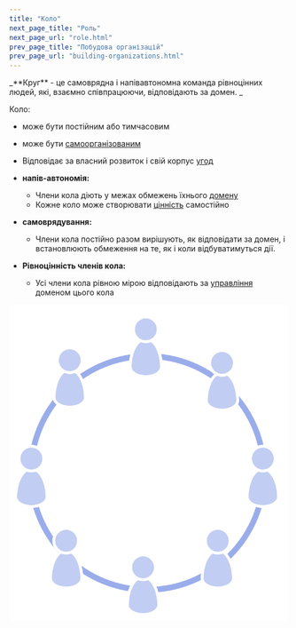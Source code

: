 ```yaml
---
title: "Коло"
next_page_title: "Роль"
next_page_url: "role.html"
prev_page_title: "Побудова організацій"
prev_page_url: "building-organizations.html"
---
```



<div class="card summary"><div class="card-body">_**Круг** - це самоврядна і напівавтономна команда рівноцінних людей, які, взаємно співпрацюючи, відповідають за домен.
_
</div></div>

Коло:

- може бути постійним або тимчасовим
- може бути <a href="glossary.html#entry-self-organization" class="glossary-tooltip" data-toggle="tooltip" title="Самоорганізація: Будь-яка діяльність або процес, за допомогою якого люди організовують роботу. Самоорганізація відбувається в межах обмежень предметної області, але без прямого впливу зовнішніх агентів. У будь-якій організації чи команді самоорганізація співіснує із зовнішнім впливом (наприклад, зовнішні заперечення чи управлінські рішення, які впливають на домен).">самоорганізованим</a>
- Відповідає за власний розвиток і свій корпус <a href="glossary.html#entry-agreement" class="glossary-tooltip" data-toggle="tooltip" title="Угода: Узгоджений з інструкцією, процесом, протоколом або політикою, призначеним для керування потоком цінностей.">угод</a>

- **напів-автономія:**
    
    - Члени кола діють у межах обмежень їхнього <a href="glossary.html#entry-domain" class="glossary-tooltip" data-toggle="tooltip" title="Домен: Окрема сфера впливу, діяльності та прийняття рішень всередині організації.">домену</a>
    - Кожне коло може створювати <a href="glossary.html#entry-value" class="glossary-tooltip" data-toggle="tooltip" title="Цінність: Важливість, цінність або корисність чогось по відношенню до водія. Також &quot;принцип певної значущості, який керує поведінкою&quot; (здебільшого вживається у множині, &quot;цінності&quot; або &quot;організаційні цінності&quot;).">цінність</a> самостійно
- **самоврядування:** 
    - Члени кола постійно разом вирішують, як відповідати за домен, і встановлюють обмеження на те, як і коли відбуватимуться дії. 
- **Рівноцінність членів кола:** 
    - Усі члени кола рівною мірою відповідають за <a href="glossary.html#entry-governance" class="glossary-tooltip" data-toggle="tooltip" title="Врядування: Процес постановки цілей, прийняття та розвитку рішень, які спрямовують людей на досягнення цих цілей.">управління</a> доменом цього кола

![Усі члени кола рівною мірою відповідають за управління доменом цього кола](img/circle/circle.png)